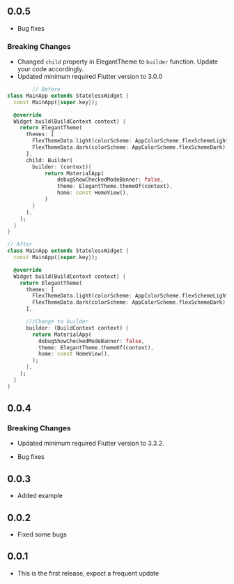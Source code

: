 ## 0.0.5

* Bug fixes
### Breaking Changes

- Changed `child` property in ElegantTheme to `builder` function. Update your code accordingly.
- Updated minimum required Flutter version to 3.0.0

```dart
		// Before
class MainApp extends StatelessWidget {
  const MainApp({super.key});

  @override
  Widget build(BuildContext context) {
    return ElegantTheme(
      themes: [
        FlexThemeData.light(colorScheme: AppColorScheme.flexSchemeLight),
        FlexThemeData.dark(colorScheme: AppColorScheme.flexSchemeDark),
      ],
      child: Builder(
        builder: (context){
            return MaterialApp(
                debugShowCheckedModeBanner: false,
                theme: ElegantTheme.themeOf(context),
                home: const HomeView(),
            )
        }
      ),
    );
  }
}

// After
class MainApp extends StatelessWidget {
  const MainApp({super.key});

  @override
  Widget build(BuildContext context) {
    return ElegantTheme(
      themes: [
        FlexThemeData.light(colorScheme: AppColorScheme.flexSchemeLight),
        FlexThemeData.dark(colorScheme: AppColorScheme.flexSchemeDark),
      ],

      ///Change to builder
      builder: (BuildContext context) {
        return MaterialApp(
          debugShowCheckedModeBanner: false,
          theme: ElegantTheme.themeOf(context),
          home: const HomeView(),
        );
      },
    );
  }
}
```


## 0.0.4

### Breaking Changes

- Updated minimum required Flutter version to 3.3.2.

* Bug fixes

## 0.0.3

* Added example

## 0.0.2

* Fixed some bugs

## 0.0.1

* This is the first release, expect a frequent update
